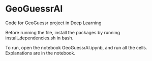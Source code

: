 # GeoGuessrAI
Code for GeoGuessr project in Deep Learning

Before running the file, install the packages by running install_dependencies.sh in bash.

To run, open the notebook GeoGuessrAI.ipynb, and run all the cells. Explanations are in the notebook.